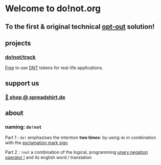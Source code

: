 # Welcome to do!not.org

## To the first & original technical [opt-out](https://en.wikipedia.org/wiki/opt-out) solution!

## projects

### [do!not/track](track/)

[Free](https://creativecommons.org/licenses/by-sa/4.0/) to use [DNT](https://en.wikipedia.org/wiki/Do_Not_Track) tokens for real-life applications.

## support us

### [🛒 shop @ spreadshirt.de](https://shop.spreadshirt.de/do-not/)

## about

### naming: ```do!not```

Part 1 : ```do!``` emphazises the intention **two times**: by using `do` in combination with the [exclamation mark sign](https://en.wikipedia.org/wiki/Exclamation_mark)

Part 2 : ```!not``` a combination of the logical, programming [unary negation operator !](https://en.wikipedia.org/wiki/Negation#Programming) and its english word / translation
